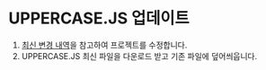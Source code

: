 # UPPERCASE.JS 업데이트
1. [최신 변경 내역](CHANGE_LOG.md)을 참고하여 프로젝트를 수정합니다.
2. UPPERCASE.JS 최신 파일을 다운로드 받고 기존 파일에 덮어씌웁니다.